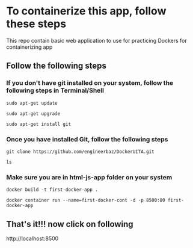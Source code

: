 # To containerize this app, follow these steps

This repo contain basic web application to use for practicing Dockers for containerizing app

## Follow the following steps

### If you don't have git installed on your system, follow the following steps in Terminal/Shell
```
sudo apt-get update
```
```
sudo apt-get upgrade
```
```
sudo apt-get install git
```
### Once you have installed Git, follow the following steps

```
git clone https://github.com/engineerbaz/DockerUITA.git
```
```
ls
```



### Make sure you are in html-js-app folder on your system

```
docker build -t first-docker-app .
```
```
docker container run --name=first-docker-cont -d -p 8500:80 first-docker-app

```
## That's it!!! now click on following 

http://localhost:8500
